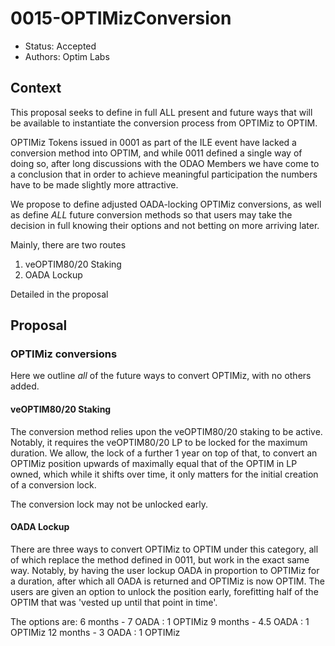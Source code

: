 # 0015-OPTIMizConversion

- Status: Accepted
- Authors: Optim Labs

## Context

This proposal seeks to define in full ALL present and future ways that will be available to instantiate the conversion process from OPTIMiz to OPTIM.

OPTIMiz Tokens issued in 0001 as part of the ILE event have lacked a conversion method into OPTIM, and while 0011 defined a single way of doing so, after long discussions with the ODAO Members we have come to a conclusion that in order to achieve meaningful participation the numbers have to be made slightly more attractive. 

We propose to define adjusted OADA-locking OPTIMiz conversions, as well as define *ALL* future conversion methods so that users may take the decision in full knowing their options and not betting on more arriving later. 

Mainly, there are two routes
1) veOPTIM80/20 Staking 
2) OADA Lockup 

Detailed in the proposal

## Proposal

### OPTIMiz conversions

Here we outline *all* of the future ways to convert OPTIMiz, with no others added. 

#### veOPTIM80/20 Staking

The conversion method relies upon the veOPTIM80/20 staking to be active. Notably, it requires the veOPTIM80/20 LP to be locked for the maximum duration. 
We allow, the lock of a further 1 year on top of that, to convert an OPTIMiz position upwards of maximally equal that of the OPTIM in LP owned, which while it shifts over time, it only matters for the initial creation of a conversion lock.

The conversion lock may not be unlocked early. 

#### OADA Lockup

There are three ways to convert OPTIMiz to OPTIM under this category, all of which replace the method defined in 0011, but work in the exact same way.
Notably, by having the user lockup OADA in proportion to OPTIMiz for a duration, after which all OADA is returned and OPTIMiz is now OPTIM. 
The users are given an option to unlock the position early, forefitting half of the OPTIM that was 'vested up until that point in time'.

The options are:
6 months - 7 OADA : 1 OPTIMiz
9 months - 4.5 OADA : 1 OPTIMiz
12 months - 3 OADA : 1 OPTIMiz